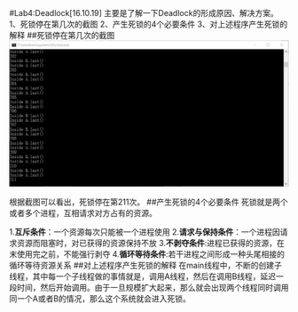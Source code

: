 #Lab4:Deadlock[16.10.19]
主要是了解一下Deadlock的形成原因、解决方案。
1、死锁停在第几次的截图
2、产生死锁的4个必要条件
3、对上述程序产生死锁的解释
##死锁停在第几次的截图
<img src="https://github.com/Ym111/ES2016_14353042/blob/master/Res/Pic/deadlock.png">

根据截图可以看出，死锁停在第211次。
##产生死锁的4个必要条件
死锁就是两个或者多个进程，互相请求对方占有的资源。

1.__互斥条件__：一个资源每次只能被一个进程使用
2.__请求与保持条件__：一个进程因请求资源而阻塞时，对已获得的资源保持不放
3.__不剥夺条件__:进程已获得的资源，在末使用完之前，不能强行剥夺
4.__循环等待条件__:若干进程之间形成一种头尾相接的循环等待资源关系
##对上述程序产生死锁的解释
在main线程中，不断的创建子线程，其中每一个子线程做的事情就是，调用A线程，然后在调用B线程，延迟一段时间，然后开始调用。由于一旦规模扩大起来，那么就会出现两个线程同时调用同一个A或者B的情况，那么这个系统就会进入死锁。

